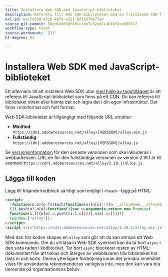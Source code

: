 ```yaml
---
title: Installera Web SDK med JavaScript-biblioteket
description: Referera till Web SDK-biblioteket med en fristående CDN-fil.
exl-id: bacfe938-4326-48f6-a321-bd16970e77eb
source-git-commit: 58cd6300307881c3de7c52e07c401bf2ed908517
workflow-type: tm+mt
source-wordcount: '211'
ht-degree: 0%

---
```


# Installera Web SDK med JavaScript-biblioteket

Ett alternativ till att installera Web SDK utan [med hjälp av taggtillägget](extension.md) är att referera till JavaScript-biblioteket som finns på ett CDN. Du kan referera till biblioteket direkt eller hämta det och lagra det i din egen infrastruktur. Det finns i miniformat och fullt format.

Web SDK-biblioteket är tillgängligt med följande URL-struktur:

* **Minified**: `https://cdn1.adoberesources.net/alloy/[VERSION]/alloy.min.js`
* **Fullständig**: `https://cdn1.adoberesources.net/alloy/[VERSION]/alloy.js`

Se [versionsinformation](../release-notes.md) för den senaste versionen som ska inkluderas i webbadressen. URL:en för den fullständiga versionen av version 2.19.1 är till exempel `https://cdn1.adoberesources.net/alloy/2.19.1/alloy.js`.

## Lägga till koden

Lägg till följande kodblock så högt som möjligt i `<head>` -tagg på HTML:

```html
<script>
  !function(n,o){o.forEach(function(o){n[o]||((n.__alloyNS=n.__alloyNS||
  []).push(o),n[o]=function(){var u=arguments;return new Promise(
  function(i,l){n[o].q.push([i,l,u])})},n[o].q=[])})}
  (window,["alloy"]);
</script>
<script src="https://cdn1.adoberesources.net/alloy/2.19.1/alloy.min.js" async></script>
```

Med den här koden skapas en `alloy` som gör att du kan anropa ett Web SDK-kommando. Om du vill läsa in Web SDK synkront kan du ta bort `async` i den sista raden i kodblocket. Tar bort `async` blockerar resten av HTML-dokumentet från att tolkas och återges av webbläsaren tills biblioteket har lästs in och körts. Denna ytterligare fördröjning innan det primära innehållet visas för användarna rekommenderas vanligtvis inte, men den kan vara bra beroende på organisationens behov.
